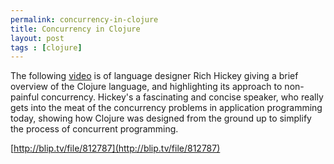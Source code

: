 ```yaml
---
permalink: concurrency-in-clojure
title: Concurrency in Clojure
layout: post
tags : [clojure]
---
```





The following [video](http://blip.tv/file/812787) is of language designer Rich
Hickey giving a brief overview of the Clojure language, and highlighting its
approach to non-painful concurrency. Hickey's a fascinating and concise
speaker, who really gets into the meat of the concurrency problems in
application programming today, showing how Clojure was designed from the
ground up to simplify the process of concurrent programming.

[http://blip.tv/file/812787](http://blip.tv/file/812787)

